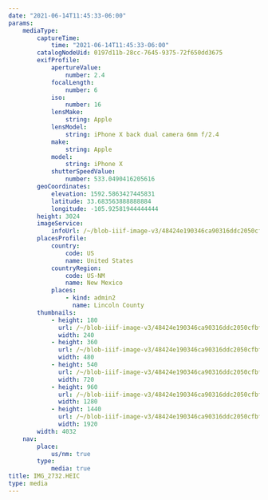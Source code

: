 ```yaml
---
date: "2021-06-14T11:45:33-06:00"
params:
    mediaType:
        captureTime:
            time: "2021-06-14T11:45:33-06:00"
        catalogNodeUid: 0197d11b-28cc-7645-9375-72f650dd3675
        exifProfile:
            apertureValue:
                number: 2.4
            focalLength:
                number: 6
            iso:
                number: 16
            lensMake:
                string: Apple
            lensModel:
                string: iPhone X back dual camera 6mm f/2.4
            make:
                string: Apple
            model:
                string: iPhone X
            shutterSpeedValue:
                number: 533.0490416205616
        geoCoordinates:
            elevation: 1592.5863427445831
            latitude: 33.683563888888884
            longitude: -105.92581944444444
        height: 3024
        imageService:
            infoUrl: /~/blob-iiif-image-v3/48424e190346ca90316ddc2050cfbf55be46d9a4c13c00a87bd15be044ab9f9c/info.json
        placesProfile:
            country:
                code: US
                name: United States
            countryRegion:
                code: US-NM
                name: New Mexico
            places:
                - kind: admin2
                  name: Lincoln County
        thumbnails:
            - height: 180
              url: /~/blob-iiif-image-v3/48424e190346ca90316ddc2050cfbf55be46d9a4c13c00a87bd15be044ab9f9c/full/240%2C180/0/default.jpg
              width: 240
            - height: 360
              url: /~/blob-iiif-image-v3/48424e190346ca90316ddc2050cfbf55be46d9a4c13c00a87bd15be044ab9f9c/full/480%2C360/0/default.jpg
              width: 480
            - height: 540
              url: /~/blob-iiif-image-v3/48424e190346ca90316ddc2050cfbf55be46d9a4c13c00a87bd15be044ab9f9c/full/720%2C540/0/default.jpg
              width: 720
            - height: 960
              url: /~/blob-iiif-image-v3/48424e190346ca90316ddc2050cfbf55be46d9a4c13c00a87bd15be044ab9f9c/full/1280%2C960/0/default.jpg
              width: 1280
            - height: 1440
              url: /~/blob-iiif-image-v3/48424e190346ca90316ddc2050cfbf55be46d9a4c13c00a87bd15be044ab9f9c/full/1920%2C1440/0/default.jpg
              width: 1920
        width: 4032
    nav:
        place:
            us/nm: true
        type:
            media: true
title: IMG_2732.HEIC
type: media
---
```

